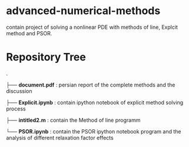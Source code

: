 # advanced-numerical-methods
contain project of solving a nonlinear PDE with methods of line, Explcit method and PSOR.


# Repository Tree
.

├── **document.pdf** : persian report of the complete methods and the discussion

├── **Explicit.ipynb** : contain ipython notebook of explicit method solving process

├── **intitled2.m** : contain the Method of line programm

└── **PSOR.ipynb** : contain the PSOR ipython notebook program and the analysis of different relaxation factor effects

